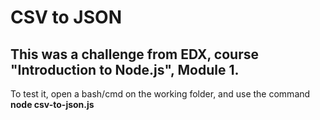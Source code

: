 # CSV to JSON

## This was a challenge from EDX, course "Introduction to Node.js", Module 1.

To test it, open a bash/cmd on the working folder, and use the command **node csv-to-json.js**
